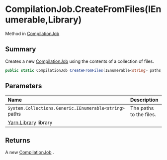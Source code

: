 # CompilationJob.CreateFromFiles(IEnumerable<string>,Library)

Method in [CompilationJob](/api/csharp/yarn.compiler.compilationjob.md)

## Summary


Creates a new  <a href="yarn.compiler.compilationjob.md">CompilationJob</a>  using the contents
of a collection of files.


```csharp
public static CompilationJob CreateFromFiles(IEnumerable<string> paths, Library library = null)
```

## Parameters

|Name|Description|
|:---|:---|
|`System.Collections.Generic.IEnumerable<string>` paths|The paths to the files.|
|[Yarn.Library](/api/csharp/yarn.library.md) library||

## Returns

A new  <a href="yarn.compiler.compilationjob.md">CompilationJob</a> .

